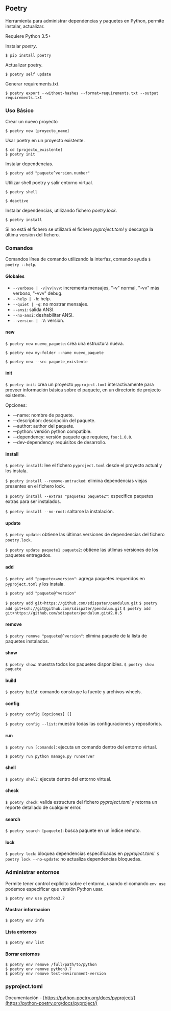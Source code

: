 ## Poetry

Herramienta para administrar dependencias y paquetes en Python, permite instalar, actualizar.

Requiere Python 3.5+


Instalar *poetry*.
```
$ pip install poetry
```


Actualizar poetry.
```
$ poetry self update
```

Generar requirements.txt.
```
$ poetry export --without-hashes --format=requirements.txt --output requirements.txt
```

### Uso Básico

Crear un nuevo proyecto
```
$ poetry new [proyecto_name]
```

Usar poetry en un proyecto existente.
```
$ cd [projecto_existente]
$ poetry init
```


Instalar dependencias.
```
$ poetry add "paquete^version.number"
```


Utilizar shell poetry y salir entorno virtual.
```
$ poetry shell

$ deactive
```


Instalar dependencias, utilizando fichero *poetry.lock*.
```
$ poetry install
```

Si no está el fichero se utilizará el fichero *pyproject.toml* y descarga la última versión del fichero.


### Comandos

Comandos línea de comando utilizando la interfaz, comando ayuda `$ poetry --help`.

#### Globales

* `--verbose | -v|vv|vvv`: incrementa mensajes, "-v" normal, "-vv" más verboso, "-vvv" debug.
* `--help | -h`: help.
* `--quiet | -q`: no mostrar mensajes.
* `--ansi`: salida ANSI.
* `--no-ansi`: deshabilitar ANSI.
* `--version | -V`: version.

#### new

`$ poetry new nuevo_paquete`: crea una estructura nueva.

`$ poetry new my-folder --name nuevo_paquete`

`$ poetry new --src paquete_existente`


#### init

`$ poetry init`: crea un proyecto `pyproject.toml` interactivamente para proveer información básica sobre el paquete, en un directorio de projecto existente.

Opciones:
* --name: nombre de paquete.
* --description: descripción del paquete.
* --author: author del paquete.
* --python: versión python compatible.
* --dependency: versión paquete que requiere, `foo:1.0.0`.
* --dev-dependency: requisitos de desarrollo.


#### install

`$ poetry install`: lee el fichero `pyproject.toml` desde el proyecto actual y los instala.

`$ poetry install --remove-untracked`: elimina dependencias viejas presentes en el fichero lock.

`$ poetry install --extras "paquete1 paquete2"`: especifica paquetes extras para ser instalados.

`$ poetry install --no-root`: saltarse la instalación.


#### update

`$ poetry update`: obtiene las últimas versiones de dependencias del fichero `poetry.lock`.

`$ poetry update paquete1 paquete2`: obtiene las útlimas versiones de los paquetes entregados.


#### add

`$ poetry add "paquete>=version"`: agrega paquetes requeridos en `pyproject.toml` y los instala.

`$ poetry add "paquete@^version"`

`$ poetry add git+https://github.com/sdispater/pendulum.git`
`$ poetry add git+ssh://git@github.com/sdispater/pendulum.git`
`$ poetry add git+https://github.com/sdispater/pendulum.git#2.0.5`


#### remove

`$ poetry remove "paquete@^version"`: elimina paquete de la lista de paquetes instalados.


#### show

`$ poetry show`: muestra todos los paquetes disponibles.
`$ poetry show paquete`


#### build

`$ poetry build`: comando construye la fuente y archivos wheels.


#### config

`$ poetry config [opciones] []`

`$ poetry config --list`: muestra todas las configuraciones y repositorios.



#### run

`$ poetry run [comando]`: ejecuta un comando dentro del entorno virtual.

`$ poetry run python manage.py runserver`


#### shell

`$ poetry shell`: ejecuta dentro del entorno virtual.


#### check

`$ poetry check`: valida estructura del fichero *pyproject.toml* y retorna un reporte detallado de cualquier error.


#### search

`$ poetry search [paquete]`: busca paquete en un índice remoto.


#### lock

`$ poetry lock`: bloquea dependencias especificadas en *pyproject.toml*.
`$ poetry lock --no-update`: no actualiza dependencias bloquedas.



### Administrar entornos

Permite tener control explícito sobre el entorno, usando el comando `env use` podemos especificar que versión Python usar.

```
$ poetry env use python3.7
```


#### Mostrar informacion

```
$ poetry env info
```


#### Lista entornos

```
$ poetry env list
```


#### Borrar entornos

```
$ poetry env remove /full/path/to/python
$ poetry env remove python3.7
$ poetry env remove test-environment-version
```


### pyproject.toml

Documentación - [https://python-poetry.org/docs/pyproject/](https://python-poetry.org/docs/pyproject/)
